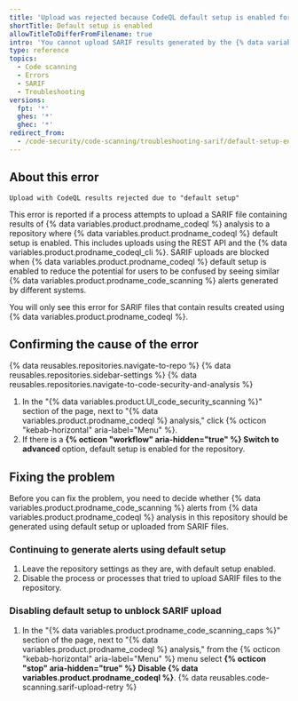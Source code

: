 ```yaml
---
title: 'Upload was rejected because CodeQL default setup is enabled for {% data variables.product.prodname_code_scanning %}'
shortTitle: Default setup is enabled
allowTitleToDifferFromFilename: true
intro: 'You cannot upload SARIF results generated by the {% data variables.product.prodname_codeql %} action or {% data variables.product.prodname_codeql %} CLI when default setup for {% data variables.product.prodname_code_scanning %} is enabled. Check your configuration and decide whether to keep default setup or unblock SARIF upload.'
type: reference
topics:
  - Code scanning
  - Errors
  - SARIF
  - Troubleshooting
versions:
  fpt: '*'
  ghes: '*'
  ghec: '*'
redirect_from:
  - /code-security/code-scanning/troubleshooting-sarif/default-setup-enabled
---
```


## About this error

```text
Upload with CodeQL results rejected due to "default setup"
```

This error is reported if a process attempts to upload a SARIF file containing results of {% data variables.product.prodname_codeql %} analysis to a repository where {% data variables.product.prodname_codeql %} default setup is enabled. This includes uploads using the REST API and the {% data variables.product.prodname_codeql_cli %}. SARIF uploads are blocked when {% data variables.product.prodname_codeql %} default setup is enabled to reduce the potential for users to be confused by seeing similar {% data variables.product.prodname_code_scanning %} alerts generated by different systems.

You will only see this error for SARIF files that contain results created using {% data variables.product.prodname_codeql %}.

## Confirming the cause of the error

{% data reusables.repositories.navigate-to-repo %}
{% data reusables.repositories.sidebar-settings %}
{% data reusables.repositories.navigate-to-code-security-and-analysis %}
1. In the "{% data variables.product.UI_code_security_scanning %}" section of the page, next to "{% data variables.product.prodname_codeql %} analysis," click {% octicon "kebab-horizontal" aria-label="Menu" %}.
1. If there is a **{% octicon "workflow" aria-hidden="true" %} Switch to advanced** option, default setup is enabled for the repository.

## Fixing the problem

Before you can fix the problem, you need to decide whether {% data variables.product.prodname_code_scanning %} alerts from {% data variables.product.prodname_codeql %} analysis in this repository should be generated using default setup or uploaded from SARIF files.

### Continuing to generate alerts using default setup

1. Leave the repository settings as they are, with default setup enabled.
1. Disable the process or processes that tried to upload SARIF files to the repository.

### Disabling default setup to unblock SARIF upload

1. In the "{% data variables.product.prodname_code_scanning_caps %}" section of the page, next to "{% data variables.product.prodname_codeql %} analysis," from the {% octicon "kebab-horizontal" aria-label="Menu" %} menu select **{% octicon "stop" aria-hidden="true" %} Disable {% data variables.product.prodname_codeql %}**.
{% data reusables.code-scanning.sarif-upload-retry %}
